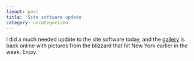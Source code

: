 ```yaml
---
layout: post
title: 'Site software update'
category: uncategorized
---
```


I did a much needed update to the site software today, and the <a href="gallery/">gallery</a> is back online with pictures from the blizzard that hit New York earlier in the week.  Enjoy.
